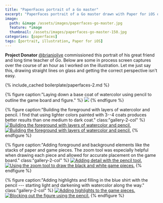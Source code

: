 ```yaml
---
title: "PaperFaces portrait of a Go master"
excerpt: "PaperFaces portrait of a Go master drawn with Paper for iOS on an iPad."
image: 
  path: &image /assets/images/paperfaces-go-master.jpg 
  feature: *image
  thumbnail: /assets/images/paperfaces-go-master-150.jpg
categories: [paperfaces]
tags: [portrait, illustration, Paper for iOS]
---
```


**Project Donator** [@brianjolive](https://twitter.com/brianjolive) commissioned this portrait of his great friend and long time teacher of *Go*. Below are some in process screen captures over the course of an hour as I worked on the illustration. Let me just say this, drawing straight lines on glass and getting the correct perspective isn't easy.

{% include_cached boilerplate/paperfaces-2.md %}

{% figure caption:"Laying down a base coat of watercolor using pencil to outline the game board and figure." %}
[![](/assets/images/paperfaces-go-master-process-1-600.jpg)](/assets/images/paperfaces-go-master-process-1-lg.jpg)
{% endfigure %}

{% figure caption:"Building the foreground with layers of watercolor and pencil. I find that using lighter colors painted with 3--4 coats produces better results than one medium to dark coat." class:"gallery-2-col" %}
[![Building the foreground with layers of watercolor and pencil.](/assets/images/paperfaces-go-master-process-2-600.jpg)](/assets/images/paperfaces-go-master-process-2-lg.jpg)
[![Building the foreground with layers of watercolor and pencil.](/assets/images/paperfaces-go-master-process-3-600.jpg)](/assets/images/paperfaces-go-master-process-3-lg.jpg)
{% endfigure %}

{% figure caption:"Adding foreground and background elements like the stacks of paper and game pieces. The zoom tool was especially helpful when drawing each piece and allowed for accurate placement on the game board." class:"gallery-2-col" %}
[![Adding detail with the pencil tool.](/assets/images/paperfaces-go-master-process-4-600.jpg)](/assets/images/paperfaces-go-master-process-4-lg.jpg)
[![Using the zoom tool to draw the black and white game pieces.](/assets/images/paperfaces-go-master-process-5-600.jpg)](/assets/images/paperfaces-go-master-process-5-lg.jpg)
{% endfigure %}

{% figure caption:"Adding highlights and filling in the blue shirt with the pencil --- starting light and darkening with watercolor along the way." class:"gallery-2-col" %}
[![Adding highlights to the game pieces.](/assets/images/paperfaces-go-master-process-6-600.jpg)](/assets/images/paperfaces-go-master-process-6-lg.jpg)
[![Blocking out the figure using the pencil.](/assets/images/paperfaces-go-master-process-7-600.jpg)](/assets/images/paperfaces-go-master-process-7-lg.jpg)
{% endfigure %}
